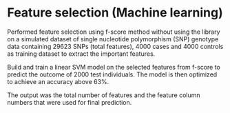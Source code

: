# Feature selection (Machine learning)

Performed feature selection using f-score method without using the library on a simulated dataset of single nucleotide polymorphism (SNP) genotype data containing 29623 SNPs (total features), 4000 cases and 4000 controls as training dataset to extract the important features.

Build and train a linear SVM model on the selected features from f-score to predict the outcome of 2000 test individuals. The model is then optimized to achieve an accuracy above 63%.

The output was the total number of features and the feature column numbers that were used for final prediction. 

